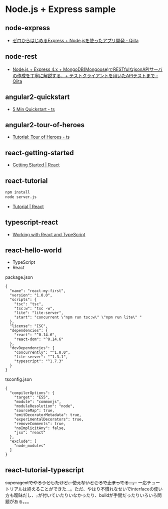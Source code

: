 # Node.js + Express sample

## node-express

- [ゼロからはじめるExpress + Node.jsを使ったアプリ開発 - Qiita](http://qiita.com/nkjm/items/723990c518acfee6e473)

## node-rest

- [Node.js + Express 4.x + MongoDB(Mongoose)でRESTfulなjsonAPIサーバの作成を丁寧に解説する．+ テストクライアントを用いたAPIテストまで - Qiita](http://qiita.com/shopetan/items/58a62a366aac4f5faa20)

## angular2-quickstart

- [5 Min Quickstart - ts](https://angular.io/docs/ts/latest/quickstart.html)

## angular2-tour-of-heroes

- [Tutorial: Tour of Heroes - ts](https://angular.io/docs/ts/latest/tutorial/)

## react-getting-started

- [Getting Started | React](https://facebook.github.io/react/docs/getting-started.html)

## react-tutorial

```bash
npm install
node server.js
```

- [Tutorial | React](https://facebook.github.io/react/docs/tutorial.html)

## typescript-react

- [Working with React and TypeScript](http://blog.wolksoftware.com/working-with-react-and-typescript)

## react-hello-world

- TypeScript
- React

package.json

```
{
  "name": "react-my-first",
  "version": "1.0.0",
  "scripts": {
    "tsc": "tsc",
    "tsc:w": "tsc -w",
    "lite": "lite-server",
    "start": "concurrent \"npm run tsc:w\" \"npm run lite\" "
  },
  "license": "ISC",
  "dependencies": {
    "react": "^0.14.6",
    "react-dom": "^0.14.6"
  },
  "devDependencies": {
    "concurrently": "^1.0.0",
    "lite-server": "^1.3.1",
    "typescript": "^1.7.3"
  }
}
```

tsconfig.json

```
{
  "compilerOptions": {
    "target": "ES5",
    "module": "commonjs",
    "moduleResolution": "node",
    "sourceMap": true,
    "emitDecoratorMetadata": true,
    "experimentalDecorators": true,
    "removeComments": true,
    "noImplicitAny": false,
    "jsx": "react"
  },
  "exclude": [
    "node_modules"
  ]
}
```

## react-tutorial-typescript

~~superagentでやろうとしたけど、使えないところで止まってる...。~~ 一応チュートリアルは終えることができた...。ただ、やはり不慣れなせいでinterfaceの使い方も曖昧だし、`;`が付いていたりいなかったり、buildが手間だったりいろいろ問題がある。。。
